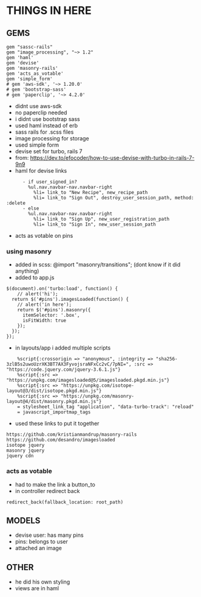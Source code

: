 # THINGS IN HERE

## GEMS

```
gem "sassc-rails"
gem "image_processing", "~> 1.2"
gem 'haml'
gem 'devise'
gem 'masonry-rails'
gem 'acts_as_votable'
gem 'simple_form'
# gem 'aws-sdk', '~> 1.20.0'
# gem 'bootstrap-sass'
# gem 'paperclip', '~> 4.2.0'
```
- didnt use aws-sdk
- no paperclip needed
- i didnt use bootstrap sass
- used haml instead of erb
- sass rails for .scss files
- image processing for storage
- used simple form
- devise set for turbo, rails 7
- from: https://dev.to/efocoder/how-to-use-devise-with-turbo-in-rails-7-9n9
- haml for devise links

```
      - if user_signed_in?
        %ul.nav.navbar-nav.navbar-right
          %li= link_to "New Recipe", new_recipe_path
          %li= link_to "Sign Out", destroy_user_session_path, method: :delete
      - else
        %ul.nav.navbar-nav.navbar-right
          %li= link_to "Sign Up", new_user_registration_path
          %li= link_to "Sign In", new_user_session_path

```
- acts as votable on pins

### using masonry
- added in scss: @import "masonry/transitions"; (dont know if it did anything)
- added to app.js

```
$(document).on('turbo:load', function() {
	// alert('hi');
  return $('#pins').imagesLoaded(function() {
  	// alert('in here');
    return $('#pins').masonry({
      itemSelector: '.box',
      isFitWidth: true
    });
  });	
});
```

- in layouts/app i added multiple scripts
```
	%script{:crossorigin => "anonymous", :integrity => "sha256-3zlB5s2uwoUzrXK3BT7AX3FyvojsraNFxCc2vC/7pNI=", :src => "https://code.jquery.com/jquery-3.6.1.js"}
	%script{:src => "https://unpkg.com/imagesloaded@5/imagesloaded.pkgd.min.js"}	
	%script{:src => "https://unpkg.com/isotope-layout@3/dist/isotope.pkgd.min.js"}
	%script{:src => "https://unpkg.com/masonry-layout@4/dist/masonry.pkgd.min.js"}	
	= stylesheet_link_tag "application", "data-turbo-track": "reload"
	= javascript_importmap_tags
```

- used these links to put it together
```
https://github.com/kristianmandrup/masonry-rails	
https://github.com/desandro/imagesloaded
isotope jquery
masonry jquery
jquery cdn
```

### acts as votable
- had to make the link a button_to
- in controller redirect back

```
redirect_back(fallback_location: root_path)
```

## MODELS
- devise user: has many pins
- pins: belongs to user
- attached an image

## OTHER
- he did his own styling
- views are in haml